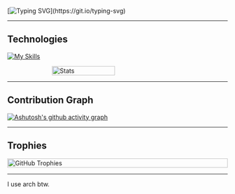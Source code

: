 [![Typing SVG](https://readme-typing-svg.demolab.com?font=Product+Sans&weight=600&size=30&duration=1700&pause=100&color=F5F5F5&vCenter=true&random=true&width=435&lines=I+like+Flutter.;I+like+TypeScript.;Dart+is+good.;I+hate+Windows.;I+love+bread.;Main+OS:+CachyOS.;I+also+use+ZorinOS.;I+also+use+Pop!_OS.;I'm+interested+to+NixOS.;Setting+up+Hackintosh.;Linux+is+the+best.;I+love+fried+rice.;I+love+Neovim.;)](https://git.io/typing-svg)

--- 

## Technologies
[![My Skills](https://skillicons.dev/icons?i=dart,flutter,python,lua,androidstudio,idea,pycharm,vscode,visualstudio,github,gitlab,git,mysql,postgresql,sqlite,supabase,postman,gcp,expressjs,nodejs,npm,typescript,javascript,remix,docker,neovim,firebase,figma,linux,arch,powershell,md&theme=dark&perline=15)](https://skillicons.dev)

<div style="display: flex; justify-content: center; align-items: flex-start; gap: 10px; flex-wrap: wrap;">
  <img 
    src="https://github-readme-stats.vercel.app/api?username=heimin22&show_icons=true&title_color=fdd835&text_color=f5f5f5&bg_color=111827&icon_color=3949ab&border_radius=15&hide_border=true&rank_icon=percentile" 
    alt="Stats" 
    style="width: 48%; min-width: 300px;" 
  />
</div>

---

## Contribution Graph
[![Ashutosh's github activity graph](https://github-readme-activity-graph.vercel.app/graph?username=heimin22&bg_color=111827&color=f5f5f5&line=fdd835&point=3949ab&area=true&hide_border=true&radius=12)](https://github.com/ashutosh00710/github-readme-activity-graph)

---

## Trophies
<div style="display: flex; justify-content: center; align-items: flex-start; gap: 10px; flex-wrap: wrap;">
  <img 
    src="https://github-profile-trophy.vercel.app/?username=heimin22&no-frame=false&column=7&margin-w=15&margin-h=15&theme=onedark" 
    alt="GitHub Trophies" 
    style="width: 100%; min-width: 300px;" 
  />
</div>

---

I use arch btw.
